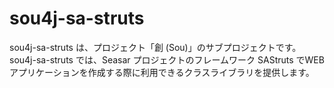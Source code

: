 # sou4j-sa-struts
sou4j-sa-struts は、プロジェクト「創 (Sou)」のサブプロジェクトです。sou4j-sa-struts では、Seasar プロジェクトのフレームワーク SAStruts でWEBアプリケーションを作成する際に利用できるクラスライブラリを提供します。
